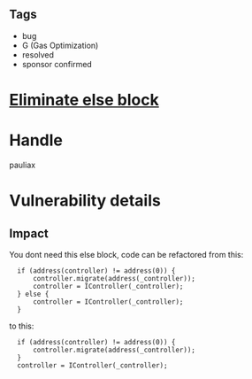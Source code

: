 ## Tags

- bug
- G (Gas Optimization)
- resolved
- sponsor confirmed

# [Eliminate else block](https://github.com/code-423n4/2022-01-insure-findings/issues/303) 

# Handle

pauliax


# Vulnerability details

## Impact
You dont need this else block, code can be refactored from this:
```solidity
  if (address(controller) != address(0)) {
      controller.migrate(address(_controller));
      controller = IController(_controller);
  } else {
      controller = IController(_controller);
  }
```
to this:
```solidity
  if (address(controller) != address(0)) {
      controller.migrate(address(_controller));
  }
  controller = IController(_controller);
```

